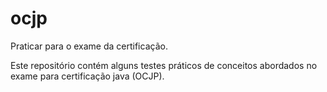 # ocjp
Praticar para o exame da certificação.

Este repositório contém alguns testes práticos de conceitos abordados no exame para certificação java (OCJP).
